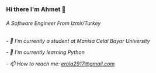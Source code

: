 ### Hi there I'm Ahmet 👋
###### A Software Engineer From Izmir/Turkey
*- 🔭 I’m currently a student  at Manisa Celal Bayar University*

*- 🌱 I’m currently learning Python*

*- 📫 How to reach me: erola2917@gmail.com*

<!--
**ahmetcerol/ahmetcerol** is a ✨ _special_ ✨ repository because its `README.md` (this file) appears on your GitHub profile.

Here are some ideas to get you started:



- 👯 I’m looking to collaborate on ...
- 🤔 I’m looking for help with ...
- 💬 Ask me about ...
- 📫 How to reach me: ...
- 😄 Pronouns: ...
- ⚡ Fun fact: ...
-->
